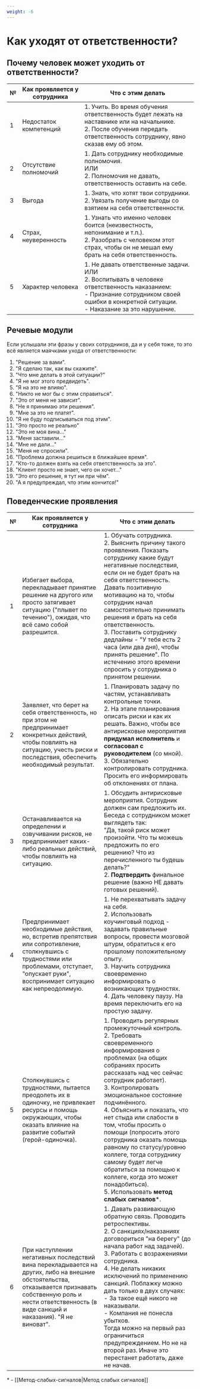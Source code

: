 ```yaml
---
weight: -6
---
```

# Как уходят от ответственности?

## Почему человек может уходить от ответственности?
| №   | Как проявляется у сотрудника | Что с этим делать                                                                                                                                                                                    |
| --- | ---------------------------- | ---------------------------------------------------------------------------------------------------------------------------------------------------------------------------------------------------- |
| 1   | Недостаток компетенций       | 1. Учить. Во время обучения ответственность будет лежать на наставнике или на начальнике.<br>2. После обучения передать ответственность сотруднику, явно сказав ему об этом.                         |
| 2   | Отсутствие полномочий        | 1. Дать сотруднику необходимые полномочия.<br>  ИЛИ<br>2. Полномочия не давать, ответственность оставить на себе.                                                                                    |
| 3   | Выгода                       | 1. Знать, что хотят твои сотрудники.<br>2. Увязать получение выгоды со взятием на себя ответственности.                                                                                              |
| 4   | Страх, неуверенность         | 1. Узнать что именно человек боится (неизвестность, непонимание и т.п.).<br>2. Разобрать с человеком этот страх, чтобы он не мешал ему брать на себя ответственность.                                |
| 5   | Характер человека            | 1. Не давать ответственные задачи.<br>  ИЛИ<br>2. Воспитывать в человеке ответственность наказанием:<br>- Признание сотрудником своей ошибки в конкретной ситуации.<br>- Наказание за это нарушение. |

## Речевые модули
Если услышали эти фразы у своих сотрудников, да и у себя тоже, то это всё является маячками ухода от ответственности:

1. "Решение за вами".
2. "Я сделаю так, как вы скажите".
3. "Что мне делать в этой ситуации?"
4. "Я не мог этого предвидеть".
5. "Я на это не влияю".
6. "Никто не мог бы с этим справиться".
7. "Это от меня не зависит".
8. "Не я принимаю эти решения".
9. "Мне за это не платят".
10. "Я не буду подписываться под этим".
11. "Это просто не реально"
12. "Это не моя вина..."
13. "Меня заставили..."
14. "Мне не дали..."
15. "Меня не спросили".
16. "Проблема должна решиться в ближайшее время".
17. "Кто-то должен взять на себя ответственность за это".
18. "Клиент просто не знает, чего он хочет..."
19. "Это его решение, я тут ни при чём".
20. "А я предупреждал, что этим кончится!"

## Поведенческие проявления
| №   | Как проявляется у сотрудника                                                                                                                                                                                          | Что с этим делать                                                                                                                                                                                                                                                                                                                                                                                                                                                                                                                                                      |
| --- | --------------------------------------------------------------------------------------------------------------------------------------------------------------------------------------------------------------------- | ---------------------------------------------------------------------------------------------------------------------------------------------------------------------------------------------------------------------------------------------------------------------------------------------------------------------------------------------------------------------------------------------------------------------------------------------------------------------------------------------------------------------------------------------------------------------- |
| 1   | Избегает выбора, перекладывает принятие решение на другого или просто затягивает ситуацию ("плывет по течению"), ожидая, что всё само собой разрешится.                                                               | 1. Обучать сотрудника.<br>2. Выяснить причину такого проявления. Показать сотруднику какие будут негативные последствия, если он не будет брать на себя ответственность. Давать позитивную мотивацию на то, чтобы сотрудник начал самостоятельно принимать решения и брать на себя ответственность.<br>3. Поставить сотруднику дедлайны - "У тебя есть 2 часа (или два дня), чтобы принять решение". По истечению этого времени спросить у сотрудника о принятом решении.                                                                                              |
| 2   | Заявляет, что берет на себя ответственность, но при этом не предпринимает конкретных действий, чтобы повлиять на ситуацию, учесть риски и последствия, обеспечить необходимый результат.                              | 1. Планировать задачу по частям, устанавливать контрольные точки.<br>2. На этапе планирования описать риски и как их решать. Важно, чтобы все антирисковые мероприятия **придумал исполнитель** и **согласовал с руководителем** (со мной).<br>3. Обязательно контролировать сотрудника. Просить его информировать об отклонениях от плана.                                                                                                                                                                                                                            |
| 3   | Останавливается на определении и озвучивании рисков, не предпринимает каких-либо реальных действий, чтобы повлиять на ситуацию.                                                                                       | 1. Обсудить антирисковые мероприятия. Сотрудник должен сам предложить их.<br>Беседа с сотрудником может выглядеть так:<br>"Да, такой риск может произойти. Что ты можешь предложить по его решению? Что из перечисленного ты будешь делать?"<br>2. **Подтвердить** финальное решение (важно НЕ давать готовых решений).                                                                                                                                                                                                                                                |
| 4   | Предпринимает необходимые действия, но, встретив препятствия или сопротивление, столкнувшись с трудностями или проблемами, отступает, "опускает руки", воспринимает ситуацию как непреодолимую.                       | 1. Не перехватывать задачу на себя.<br>2. Использовать коучинговый подход - задавать правильные вопросы, провести мозговой штурм, обратиться к его прошлому положительному опыту.<br>3. Научить сотрудника своевременно информировать о возникающих трудностях.<br>4. Дать человеку паузу. На время переключить его на простую задачу.                                                                                                                                                                                                                                 |
| 5   | Столкнувшись с трудностями, пытается преодолеть их в одиночку, не привлекает ресурсы и помощь окружающих, чтобы оказать влияние на развитие событий (герой-одиночка).                                                 | 1. Проводить регулярных промежуточный контроль.<br>2. Требовать своевременного информирования о проблемах (на общих собраниях просить рассказать над чес сейчас сотрудник работает).<br>3. Контролировать эмоциональное состояние подчинённого.<br>4. Объяснить и показать, что нет стыда или слабости в том, чтобы просить о помощи (попросить этого сотрудника оказать помощь равному по статусу/уровню коллеге, тогда сотруднику самому будет легче обратиться за помощью к коллеге, когда это может понадобиться).<br>5. Использовать **метод слабых сигналов**\*. |
| 6   | При наступлении негативных последствий вина перекладывается на других, либо на внешние обстоятельства, отказывается признавать собственную роль и нести ответственность (в виде санкций и наказания). "Я не виноват". | 1. Давать развивающую обратную связь. Проводить ретроспективы.<br>2. О санкциях/наказаниях договориться "на берегу" (до начала работ над задачей).<br>3. Работать с возражениями сотрудника.<br>4. Не делать никаких исключений по применению санкций. Поблажку можно дать только в двух случаях:<br>- За такое ещё никого не наказывали.<br>- Компания не понесла убытков.<br>Тогда можно на первый раз ограничиться предупреждением. Но не на второй раз. Иначе это перестанет работать, даже не начав.                                                              |

\* - [[Метод-слабых-сигналов|Метод слабых сигналов]]